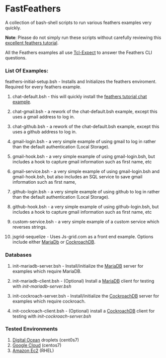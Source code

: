# FastFeathers

A collection of bash-shell scripts to run various feathers examples very quickly.

**Note**:  Please do not simply run these scripts without carefully reviewing this [excellent feathers tutorial](https://docs.feathersjs.com/guides/readme.html).


All the Feathers examples all use [Tcl-Expect](https://www.tcl.tk/man/expect5.31/expect.1.html) to answer the Feathers CLI questions.


### List Of Examples:

feathers-initial-setup.bsh - Installs and Initializes the feathers enviroment.  Required for every feathers example.

1) chat-default.bsh - this will quickly install the [feathers tutorial chat example](https://docs.feathersjs.com/guides/chat/readme.html). 

2) chat-gmail.bsh - a rework of the chat-default.bsh example, except this uses a gmail address to log in.

3) chat-github.bsh - a rework of the chat-default.bsh example, except this uses a github address to log in.

4) gmail-login.bsh - a very simple example of using gmail to log in rather than the default authentication (Local Storage).

5) gmail-hook.bsh - a very simple example of using gmail-login.bsh, but includes a hook to capture gmail information such as first name, etc

6) gmail-service.bsh - a very simple example of using gmail-login.bsh and gmail-hook.bsh, but also includes an SQL service to save gmail information such as first name, 

7) github-login.bsh - a very simple example of using github to log in rather than the default authentication (Local Storage).

8) github-hook.bsh - a very simple example of using github-login.bsh, but includes a hook to capture gmail information such as first name, etc

9) custom-service.bsh - a very simple example of a custom service which reverses strings.

10) jsgrid-sequelize - Uses Js-grid.com as a front end example. Options include either [MariaDb](https://mariadb.com/) or [CockroachDB](https://cockroachlabs.com/).


### Databases

1) init-mariadb-server.bsh - Install/initialize the [MariaDB](https://mariadb.com/) server for examples which require MariaDB.

2) init-mariadb-client.bsh - (Optional) Install a [MariaDB](https://mariadb.com/) client for testing with _init-mariadb-server.bsh_

3) init-cockroach-server.bsh - Install/initialize the [CockroachDB](https://cockroachlabs.com/) server for examples which require cockroach.

4) init-cockroach-client.bsh - (Optional) install a [CockroachDB](https://cockroachlabs.com/) client for testing with _init-cockroach-server.bsh_


### Tested Environments

1)  [Digital Ocean](https://digitalocean.com) droplets (cent0s7)
2)  [Google Cloud](google.cloud.google.com) (centos7)  
3)  [Amazon Ec2](https://console.aws.amazon.com/ec2) (RHEL)

